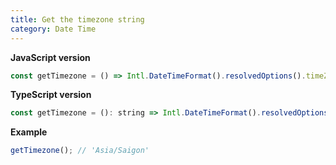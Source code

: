 ```yaml
---
title: Get the timezone string
category: Date Time
---
```


**JavaScript version**

```js
const getTimezone = () => Intl.DateTimeFormat().resolvedOptions().timeZone;
```

**TypeScript version**

```js
const getTimezone = (): string => Intl.DateTimeFormat().resolvedOptions().timeZone;
```

**Example**

```js
getTimezone(); // 'Asia/Saigon'
```
